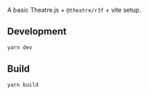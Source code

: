 A basic Theatre.js + `@theatre/r3f` + vite setup.

## Development

```bash
yarn dev
```

## Build

```bash
yarn build
```

